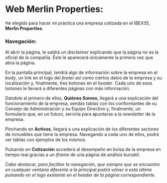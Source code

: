 # Web Merlin Properties:

He elegido para hacer mi práctica una empresa cotizada en el IBEX35, **Merlin Properties**. 

### Navegación:

Al abrir la página, le saldrá un *disclaimer* explicando que la página no es la oficial de la compañía. Éste le aparecerá únicamente la primera vez que abra la página. 

En la pantalla principal, tendrá algo de información sobre la empresa en el *body*, un link en el logo del *footer* así como ciertos datos de la empresa y su localización y, finalmente, tres botones en el *header*. Cada uno de esos botones le llevará a diferentes páginas con más información.

Dándole al primero de ellos, **Quiénes Somos**, llegará a una explicación del funcionamiento de la empresa, sendas tablas con los conformantes de su Consejo de Administración y su Equipo Directivo y, finalmente, un formulario que, en un futuro, serviría para apuntarse a la *newsletter* de la empresa. 

Pinchando en **Activos**, llegará a una explicación de los diferentes sectores de inmuebles que tiene la empresa. Navegando a cada uno de ellos, podrá ver tablas con ejemplos de los mismos. 

Pulsando en **Cotización** accederá al desempeño en bolsa de la empresa en tiempo real gracias a un *iframe* de una página de análisis bursátil.

*Cabe destacar, para facilitar la navegación, que siempre que se encuentre en cualquier ventana diferente a la principal podrá volver a esta última pulsando en el logo existente en el *header* de la página correspondiente.*
